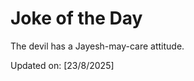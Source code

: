 # Joke of the Day

<!-- #joke -->
The devil has a Jayesh-may-care attitude.

Updated on: [23/8/2025]
<!-- #jokeEnd -->
